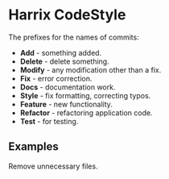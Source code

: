 Harrix CodeStyle
================

The prefixes for the names of commits:

 - **Add** - something added.
 - **Delete** - delete something.
 - **Modify** - any modification other than a fix.
 - **Fix** - error correction.
 - **Docs** - documentation work.
 - **Style** - fix formatting, correcting typos.
 - **Feature** - new functionality.
 - **Refactor** - refactoring application code.
 - **Test** - for testing.

Examples
--------

Remove unnecessary files.
